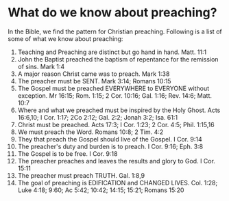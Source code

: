 # What do we know about preaching?

In the Bible, we find the pattern for Christian preaching. Following is a list of some of what we know about preaching:

1.  Teaching and Preaching are distinct but go hand in hand. Matt. 11:1
2.  John the Baptist preached the baptism of repentance for the remission of sins. Mark 1:4
3.  A major reason Christ came was to preach. Mark 1:38
4.  The preacher must be SENT. Mark 3:14; Romans 10:15
5.  The Gospel must be preached EVERYWHERE to EVERYONE without exception. Mr 16:15; Rom. 1:15; 2 Cor. 10:16; Gal. 1:16; Rev. 14:6; Matt. 10:7
6.  Where and what we preached must be inspired by the Holy Ghost. Acts 16:6,10; I Cor. 1:17; 2Co 2:12; Gal. 2:2; Jonah 3:2; Isa. 61:1
7.  Christ must be preached. Acts 17:3; I Cor. 1:23; 2 Cor. 4:5; Phil. 1:15,16
8.  We must preach the Word. Romans 10:8; 2 Tim. 4:2
9.  They that preach the Gospel should live of the Gospel. I Cor. 9:14
10. The preacher\'s duty and burden is to preach. I Cor. 9:16; Eph. 3:8
11. The Gospel is to be free. I Cor. 9:18
12. The preacher preaches and leaves the results and glory to God. I Cor. 15:11
13. The preacher must preach TRUTH. Gal. 1:8,9
14. The goal of preaching is EDIFICATION and CHANGED LIVES. Col. 1:28; Luke 4:18; 9:60; Ac 5:42; 10:42; 14:15; 15:21; Romans 15:20

